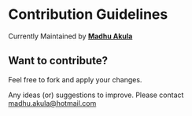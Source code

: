 # Contribution Guidelines

Currently Maintained by **[Madhu Akula](https://www.github.com/madhuakula)**

## Want to contribute?


Feel free to fork and apply your changes.

Any ideas (or) suggestions to improve. Please contact [madhu.akula@hotmail.com](mailto:madhu.akula@hotmail.com)
